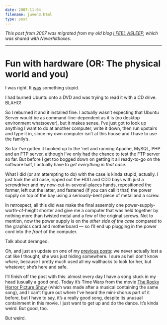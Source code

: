 ```yaml
---
date: 2007-11-04
filename: juven3.html
type: post
---
```


_This post from 2007 was migrated from my old blog [I FEEL
ASLEEP](https://ifeelasleep.wordpress.com/), which was shared with
Neverhitboxes._

---

# Fun with hardware (OR: The physical world and you)

I was right. It [was](juven2.html) something stupid.

I had burned Ubuntu onto a DVD and was trying to read it with a CD drive. BLAHG!

So I reburned it and it installed fine. I actually wasn’t expecting that Ubuntu
Server would be as command-line-dependent as it is (no desktop environment
whatsoever), but it makes sense. I’ve just got to look up anything I want to do
at another computer, write it down, then run upstairs and type it in, since my
own computer isn’t at this house and I have to use the family’s.

So far I’ve gotten it hooked up to the ‘net and running Apache, MySQL, PHP and
an FTP server, although I’ve only had the chance to test the FTP server so far.
But before I get too bogged down on getting it all ready-to-go on the software
half, I actually have to _get everything in that case._

What I did (or am attempting to do) with the case is kinda stupid, actually. I
just took the old case, ripped out the HDD and CDD bays with just a screwdriver
and my now-cut-in-several-places hands, repositioned the former, left out the
latter, and fastened (if you can call it that) the power supply on top of the
bay using a seriously-bent piece of metal and a screw.

In retrospect, all this did was make the final assembly one
power-supply-worth-of-height shorter and give me a computer that was held
together by nothing more than twisted metal and a few of the original screws.
Not to mention, now the power supply is on the _other side of the case_ compared
to the graphics card and motherboard — so I’ll end up plugging in the power cord
into the _front_ of the computer.

Talk about deranged.

Oh, and just an update on one of my [previous posts](realtors.html): we never
actually lost a cat like I thought; she was just hiding somewhere. I sure as
hell don’t know _where_, because I pretty much used all my wallhacks to look for
her, but whatever; she’s here and safe.

I’ll finish off the post with this: almost every day I have a song stuck in my
head (usually a good one). Today it’s Time Warp from the movie [The Rocky Horror
Picture Show](http://en.wikipedia.org/wiki/The_Rocky_Horror_Picture_Show) (which
was made after a musical containing the same song), and I can’t figure out where
I’ve heard the mini-chorus part of it before, but I have to say, it’s a really
good song, despite its unusual containment in this movie. I just want to get up
and do the dance. It’s kinda weird. But good, too.

But weird.

